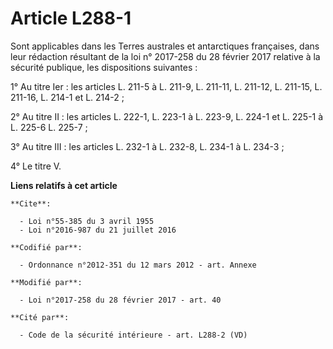 # Article L288-1

Sont applicables dans les Terres australes et antarctiques françaises, dans leur rédaction résultant de la loi n° 2017-258 du
28 février 2017 relative à la sécurité publique, les dispositions suivantes : 

1° Au titre Ier : les articles L. 211-5 à L. 211-9, L. 211-11, L. 211-12, L. 211-15, L. 211-16, L. 214-1 et L. 214-2 ; 

2° Au titre II : les articles L. 222-1, L. 223-1 à L. 223-9, L. 224-1 et L. 225-1 à L. 225-6 L. 225-7 ; 

3° Au titre III : les articles L. 232-1 à L. 232-8, L. 234-1 à L. 234-3 ; 

4° Le titre V.

**Liens relatifs à cet article**

	**Cite**:

	  - Loi n°55-385 du 3 avril 1955
	  - Loi n°2016-987 du 21 juillet 2016

	**Codifié par**:

	  - Ordonnance n°2012-351 du 12 mars 2012 - art. Annexe

	**Modifié par**:

	  - Loi n°2017-258 du 28 février 2017 - art. 40

	**Cité par**:

	  - Code de la sécurité intérieure - art. L288-2 (VD)
